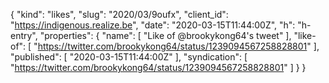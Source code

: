 {
  "kind": "likes",
  "slug": "2020/03/9oufx",
  "client_id": "https://indigenous.realize.be",
  "date": "2020-03-15T11:44:00Z",
  "h": "h-entry",
  "properties": {
    "name": [
      "Like of @brookykong64's tweet"
    ],
    "like-of": [
      "https://twitter.com/brookykong64/status/1239094567258828801"
    ],
    "published": [
      "2020-03-15T11:44:00Z"
    ],
    "syndication": [
      "https://twitter.com/brookykong64/status/1239094567258828801"
    ]
  }
}
